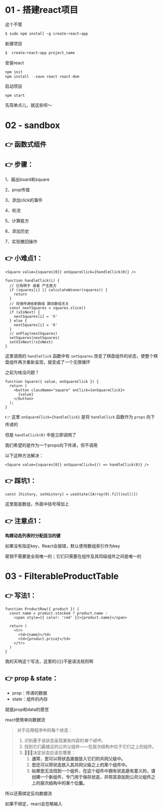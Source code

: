 # 01 - 搭建react项目

这个不管

```ruby
$ sudo npm install -g create-react-app
```

新建项目

```ruby
$  create-react-app project_name
```

安装react

```kotlin
npm init
npm install --save react react-dom
```

启动项目

```
npm start
```



先简单点儿，就这些呗～



# 02 - sandbox

## 👉 函数式组件



## 👉 步骤：

1、画出board和square

2、prop传值

3、添加click的事件

4、轮流

5、计算胜方

6、添加历史

7、实现撤回操作



## 👉 小难点1：

```react
<Square value={squares[0]} onSquareClick={handleClick(0)} />
```

```react
function handleClick(i) {
  // 已有棋子 或者 产生胜方
  if (squares[i] || calculateWinner(squares)) {
    return
  }
  // 将值传递给新数组 跟旧数组无关
  const nextSquares = squares.slice()
  if (xIsNext) {
    nextSquares[i] = 'X'
  } else {
    nextSquares[i] = 'O'
  }
  // onPlay(nextSquares)
  setSquares(nextSquares)
  setXIsNext(!xIsNext)
}
```

这里调用的 `handleClick` 函数中有 `setSquares` 改变了棋盘组件的状态，使整个棋盘组件再次重新呈现，就变成了一个无限循环

之前为啥没问题？

```react
function Square({ value, onSquareClick }) {
  return (
    <button className="square" onClick={onSquareClick}>
      {value}
    </button>
  );
}
```

👉 这里 `onSquareClick={handleClick}` 是将 `handleClick` 函数作为 `props` 向下传递的

但是 `handleClick(0)` 中是立即调用了

我们希望的是作为一个props向下传递，但不调用

以下这种方法解决：

```react
<Square value={squares[0]} onSquareClick={() => handleClick(0)} />
```



## 👉 踩坑1：

```react
const [history, setHistory] = useState([Array(9).fill(null)])
```

这里面是数组，外面中括号得加上



## 👉 注意点1：

**构建动态列表时分配适当的键**

如果没有指定key，React会报错，默认使用数组索引作为key

密钥不需要是全局唯一的；它们只需要在组件及其同级组件之间是唯一的



# 03 - FilterableProductTable

## 👉 写法1：

```react
function ProductRow({ product }) {
  const name = product.stocked ? product.name :
    <span style={{ color: 'red' }}>{product.name}</span>

  return (
    <tr>
      <td>{name}</td>
      <td>{product.price}</td>
    </tr>
  )
}
```

我的天呐这个写法，这里的{{}}不是语法规则啊



## 👉 prop & state：

- prop：传递的数据
- state：组件的内存

就是prop和data的感觉



react使用单向数据流

> 对于应用程序中的每个状态：
>
> 1. 识别基于该状态呈现某些内容的*每个组件。*
> 2. 找到它们最接近的公共父组件——在层次结构中位于它们之上的组件。
> 3. 🌟🌟🌟决定状态应该在哪里：
>    1. **通常，您可以将状态直接放入它们的共同父级中。**
>    2. **您还可以将状态放入其共同父级之上的某个组件中。**
>    3. **如果您无法找到一个组件，在这个组件中拥有状态是有意义的，请创建一个新组件，专门用于保存状态，并将其添加到公共父组件之上的层次结构中的某个位置。**
>

所以还需绑定反向数据流

如果不绑定，react会忽略输入





